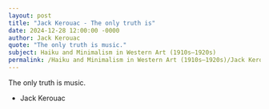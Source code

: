 ```yaml
---
layout: post
title: "Jack Kerouac - The only truth is"
date: 2024-12-28 12:00:00 -0000
author: Jack Kerouac
quote: "The only truth is music."
subject: Haiku and Minimalism in Western Art (1910s–1920s)
permalink: /Haiku and Minimalism in Western Art (1910s–1920s)/Jack Kerouac/Jack Kerouac - The only truth is
---
```


The only truth is music.

- Jack Kerouac
